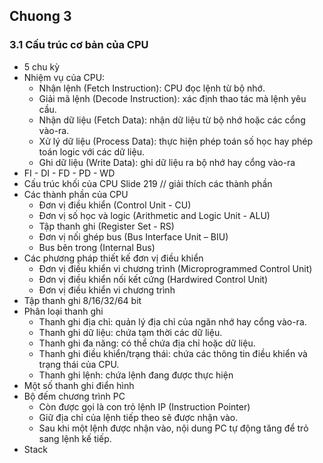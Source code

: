 ## Chuong 3 
### 3.1 Cấu trúc cơ bản của CPU
- 5 chu kỳ
- Nhiệm vụ của CPU:
  +  Nhận lệnh (Fetch Instruction): CPU đọc lệnh từ bộ nhớ.
  +  Giải mã lệnh (Decode Instruction): xác định thao tác mà lệnh yêu cầu.
  +  Nhận dữ liệu (Fetch Data): nhận dữ liệu từ bộ nhớ hoặc các cổng vào-ra.
  +  Xử lý dữ liệu (Process Data): thực hiện phép toán số học hay phép toán logic với các dữ liệu.
  +  Ghi dữ liệu (Write Data): ghi dữ liệu ra bộ nhớ hay cổng vào-ra
- FI - DI - FD - PD - WD
- Cấu trúc khối của CPU Slide 219 
// giải thích các thành phần 
- Các thành phần của CPU
  + Đơn vị điều khiển (Control Unit - CU)
  + Đơn vị số học và logic (Arithmetic and Logic Unit - ALU)
  + Tập thanh ghi (Register Set - RS)
  + Đơn vị nối ghép bus (Bus Interface Unit – BIU)
  + Bus bên trong (Internal Bus)
- Các phương pháp thiết kế đơn vị điều khiển
  + Đơn vị điều khiển vi chương trình (Microprogrammed Control Unit)
  + Đơn vị điều khiển nối kết cứng (Hardwired Control Unit)
  + Đơn vị điều khiển vi chương trình 
- Tập thanh ghi 8/16/32/64 bit
- Phân loại thanh ghi
  + Thanh ghi địa chỉ: quản lý địa chỉ của ngăn nhớ hay cổng vào-ra.
  + Thanh ghi dữ liệu: chứa tạm thời các dữ liệu.
  + Thanh ghi đa năng: có thể chứa địa chỉ hoặc dữ liệu.
  + Thanh ghi điều khiển/trạng thái: chứa các thông tin điều khiển và trạng thái của CPU.
  + Thanh ghi lệnh: chứa lệnh đang được thực hiện
- Một số thanh ghi điển hình
- Bộ đếm chương trình PC
  + Còn được gọi là con trỏ lệnh IP (Instruction Pointer)
  + Giữ địa chỉ của lệnh tiếp theo sẽ được nhận vào.
  + Sau khi một lệnh được nhận vào, nội dung PC tự động tăng để trỏ sang lệnh kế tiếp.
- Stack
